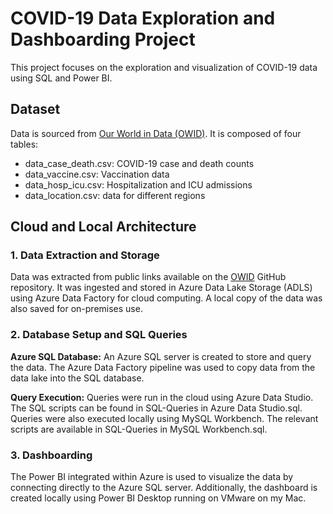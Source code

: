 # COVID-19 Data Exploration and Dashboarding Project

This project focuses on the exploration and visualization of COVID-19 data using SQL and Power BI. 

## Dataset
Data is sourced from [Our World in Data (OWID)](https://github.com/owid/covid-19-data/tree/master/public/data). It is composed of four tables:

- data_case_death.csv: COVID-19 case and death counts
- data_vaccine.csv: Vaccination data
- data_hosp_icu.csv: Hospitalization and ICU admissions
- data_location.csv: data for different regions

## Cloud and Local Architecture

### 1. Data Extraction and Storage
   
Data was extracted from public links available on the [OWID](https://github.com/owid/covid-19-data/tree/master/public/data) GitHub repository. It was ingested and stored in Azure Data Lake Storage (ADLS) using Azure Data Factory for cloud computing. A local copy of the data was also saved for on-premises use.

### 2. Database Setup and SQL Queries

**Azure SQL Database:** An Azure SQL server is created to store and query the data. The Azure Data Factory pipeline was used to copy data from the data lake into the SQL database.

**Query Execution:**
Queries were run in the cloud using Azure Data Studio. The SQL scripts can be found in SQL-Queries in Azure Data Studio.sql. Queries were also executed locally using MySQL Workbench. The relevant scripts are available in SQL-Queries in MySQL Workbench.sql.

### 3. Dashboarding

The Power BI integrated within Azure is used to visualize the data by connecting directly to the Azure SQL server. Additionally, the dashboard is created locally using Power BI Desktop running on VMware on my Mac. 
